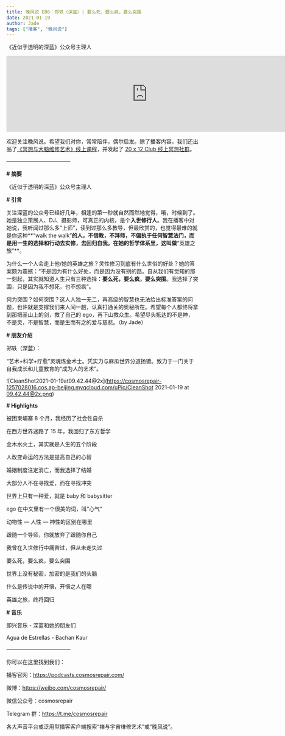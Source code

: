 ```yaml
---
title: 晚风说 E86：郑轶（深蓝）| 要么死，要么疯，要么突围
date: 2021-01-19
author: Jade
tags: ["播客", "晚风说"]
---
```


《近似于透明的深蓝》公众号主理人

<!--more-->

<iframe src="https://player.fireside.fm/v2/trfV16OE+OlEk3kuR?theme=light" width="740" height="200" frameborder="0" scrolling="no"></iframe>

欢迎关注晚风说。希望我们对你，常常陪伴，偶尔启发。除了播客内容，我们还出品了[《冥想与大脑维修艺术》线上课程](https://mp.weixin.qq.com/s?__biz=MzA5Nzk4MDMxMg==&mid=2247484680&idx=1&sn=2a5b8f1e1f1c1e6820adf5cc95d997fe&chksm=9099dfffa7ee56e9408aa248731e3e3e502c984ca1e577decc28d66d458f2e93a600dc6d6b40&scene=21#wechat_redirect)，并发起了 [20 x 12 Club 线上冥想社群](https://mp.weixin.qq.com/s?__biz=MzA5Nzk4MDMxMg==&mid=2247484834&idx=1&sn=ebd2c537b12e63baef2e9eaac505c26b&chksm=9099df55a7ee5643ab84485931d52082bbb2a6ee7078bdd536faf2cbbcb7bb22783aeaf13d4b&scene=21#wechat_redirect)。

————————————

**# 摘要**

《近似于透明的深蓝》公众号主理人

**# 引言**

关注深蓝的公众号已经好几年，相逢的第一秒就自然而然地觉得，哦，时候到了。她是独立策展人、DJ、摄影师，可真正的内核，是个**入世修行人**。我在播客中对她说，我听闻过那么多“上师”，读到过那么多教导，但最欣赏的，也觉得最难的就是你这种**“walk the walk”**的人，不信教，不拜师，不偏执于任何智慧法门，而是用一生的选择和行动去实修，去回归自我。在她的哲学体系里，这叫做**“英雄之旅”**。

为什么一个人会走上他/她的英雄之旅？灵性修习到底有什么世俗的好处？她的答案颇为震撼：“不是因为有什么好处，而是因为没有别的路。自从我们有觉知的那一刻起，其实就知道人生只有三种选择：**要么死，要么疯，要么突围**。我选择了突围，只是因为我不想死，也不想疯“。

何为突围？如何突围？这人人独一无二，再高级的智慧也无法给出标准答案的问题，也许就是支撑我们来人间一趟，认真打通关的奥秘所在。希望每个人都终将拿到那把圣山上的剑，救了自己的 ego，再下山救众生。希望尽头抵达的不是神，不是灵，不是智慧，而是生而有之的爱与慈悲。（by Jade）

**# 朋友介绍**

郑轶（深蓝）：

“艺术+科学+疗愈”灵魂炼金术士。凭实力与麻瓜世界分道扬镳。致力于一门关于自我成长和儿童教育的“成为人的艺术”。

![CleanShot2021-01-19at09.42.44@2x](https://cosmosrepair-1257028016.cos.ap-beijing.myqcloud.com/uPic/CleanShot 2021-01-19 at 09.42.44@2x.png)

**# Highlights**

被困柬埔寨 8 个月，我经历了社会性自杀

在西方世界迷路了 15 年，我回归了东方哲学

金木水火土，其实就是人生的五个阶段

人改变命运的方法是提高自己的心智

婚姻制度注定消亡，而我选择了结婚

大部分人不在寻找爱，而在寻找冲突

世界上只有一种爱，就是 baby 和 babysitter

ego 在中文里有一个很美的词，叫“心气”

动物性 — 人性 — 神性的区别在哪里

跟随一个导师，你就放弃了跟随你自己

我曾在入世修行中痛苦过，但从未走失过

要么死，要么疯，要么突围

世界上没有秘密，加密的是我们的头脑

什么是传说中的开悟，开悟之人在哪

英雄之旅，终将回归

**# 音乐**

即兴音乐 - 深蓝和她的朋友们

Agua de Estrellas - Bachan Kaur

————————————

你可以在这里找到我们：

播客官网：https://podcasts.cosmosrepair.com/

微博：https://weibo.com/cosmosrepair/

微信公众号：cosmosrepair

Telegram 群：https://t.me/cosmosrepair

各大声音平台或泛用型播客客户端搜索“禅与宇宙维修艺术”或“晚风说”。